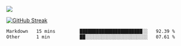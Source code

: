 ![](http://github-profile-summary-cards.vercel.app/api/cards/profile-details?username=sivori&theme=nightowl)

<a href="https://git.io/streak-stats"><img src="https://streak-stats.demolab.com?user=sivori&theme=nightowl&card_width=700&card_height=200" alt="GitHub Streak" /></a>

<!--START_SECTION:waka-->

```txt
Markdown   15 mins         ███████████████████████░░   92.39 %
Other      1 min           ██░░░░░░░░░░░░░░░░░░░░░░░   07.61 %
```

<!--END_SECTION:waka-->
